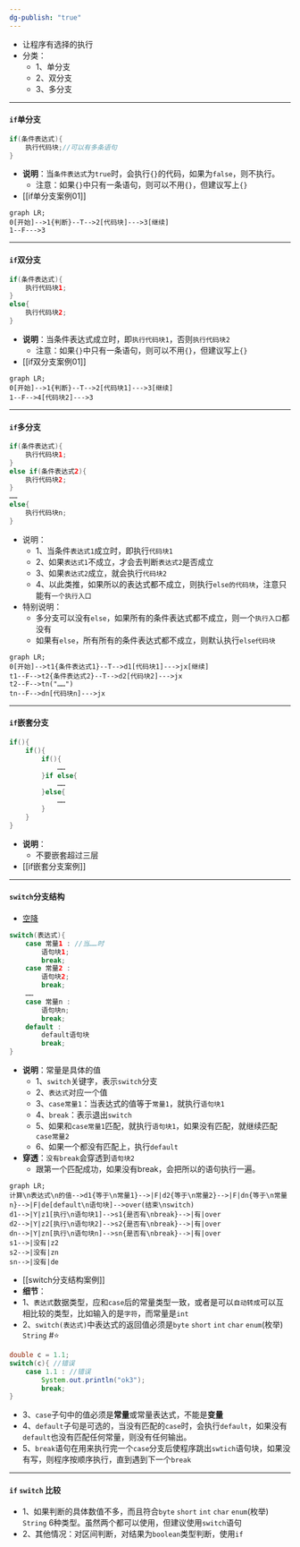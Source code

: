 ```yaml
---
dg-publish: "true"
---
```

- 让程序有选择的执行
- 分类：
	- 1、单分支
	- 2、双分支
	- 3、多分支
- ---
#### `if`单分支
```java
if(条件表达式){
	执行代码块;//可以有多条语句
}
```
- **说明**：当`条件表达式`为`true`时，会执行`{}`的代码，如果为`false`，则不执行。
	- 注意：如果`{}`中只有一条语句，则可以不用`{}`，但建议写上`{}`
- [[if单分支案例01]] 
```mermaid
graph LR;
0[开始]-->1{判断}--T-->2[代码块]--->3[继续]
1--F--->3
```
---
#### `if`双分支
```java
if(条件表达式){
	执行代码块1;
}
else{
	执行代码块2;
}
```

- **说明**：当条件表达式成立时，即`执行代码块1`，否则`执行代码块2`
	-  注意：如果`{}`中只有一条语句，则可以不用`{}`，但建议写上`{}`
- [[if双分支案例01]] 
```mermaid
graph LR;
0[开始]-->1{判断}--T-->2[代码块1]--->3[继续]
1--F-->4[代码块2]--->3
```
---
#### `if`多分支
```java
if(条件表达式){
	执行代码块1;
}
else if(条件表达式2){
	执行代码块2;
}
……
else{
	执行代码块n;
}
```

- 说明：
	- 1、当条件`表达式1`成立时，即执行`代码块1`
	- 2、如果`表达式1`不成立，才会去判断`表达式2`是否成立
	- 3、如果`表达式2`成立，就会执行`代码块2` 
	- 4、以此类推，如果所以的表达式都不成立，则执行`else的代码块`，注意只能有`一个执行入口`
- 特别说明：
	- 多分支可以没有`else`，如果所有的条件表达式都不成立，则一个`执行入口`都没有
	- 如果有`else`，所有所有的条件表达式都不成立，则默认执行`else代码块`
```mermaid
graph LR;
0[开始]-->t1{条件表达式1}--T-->d1[代码块1]--->jx[继续]
t1--F-->t2{条件表达式2}--T-->d2[代码块2]--->jx
t2--F-->tn("……")
tn--F-->dn[代码块n]--->jx
```
---
#### `if`嵌套分支
```java
if(){
	if(){
		if(){
			……
		}if else{
			……
		}else{
			……
		}
	}
}
```

- **说明**：
	- 不要嵌套超过三层
- [[if嵌套分支案例]] 
---
#### `switch`分支结构
- [空降](https://www.bilibili.com/video/BV1fh411y7R8?t=0.6&p=116) 
```java
switch(表达式){
	case 常量1 : //当……时
		语句块1;
		break;
	case 常量2 :
		语句块2;
		break;
	……
	case 常量n :
		语句块n;
		break;
	default :
		default语句块
		break;
}
```

- **说明**：常量是具体的值
	- 1、`switch`关键字，表示`switch`分支
	- 2、`表达式`对应一个值
	- 3、`case常量1`：当表达式的值等于`常量1`，就执行`语句块1` 
	- 4、`break`：表示退出`switch`
	- 5、如果和`case常量1`匹配，就执行`语句块1`，如果没有匹配，就继续匹配`case常量2` 
	- 6、如果一个都没有匹配上，执行`default` 
- **穿透**：`没有break`会穿透到`语句块2` 
	- 跟第一个匹配成功，如果没有break，会把所以的语句执行一遍。
```mermaid
graph LR;
计算\n表达式\n的值-->d1{等于\n常量1}-->|F|d2{等于\n常量2}-->|F|dn{等于\n常量n}-->|F|de[default\n语句块]-->over(结束\nswitch)
d1-->|Y|z1[执行\n语句块1]-->s1{是否有\nbreak}-->|有|over
d2-->|Y|z2[执行\n语句块2]-->s2{是否有\nbreak}-->|有|over
dn-->|Y|zn[执行\n语句块n]-->sn{是否有\nbreak}-->|有|over
s1-->|没有|z2
s2-->|没有|zn
sn-->|没有|de
```
- [[switch分支结构案例]]  
- **细节**：
- 1、`表达式`数据类型，应和`case`后的常量类型一致，或者是可以`自动转成`可以互相比较的类型，比如输入的是`字符`，而常量是`int` 
- 2、`switch(表达式)`中表达式的返回值必须是`byte` `short` `int` `char` `enum`(枚举) `String` #⭐️ 
```java
double c = 1.1; 
switch(c){ //错误
	case 1.1 : //错误 
		System.out.println("ok3");
		break;
}
```

- 3、`case`子句中的值必须是**常量**或常量表达式，不能是**变量**
- 4、`default`子句是可选的，当没有匹配的`case`时，会执行`default`，如果没有`default`也没有匹配任何常量，则没有任何输出。
- 5、`break`语句在用来执行完一个`case`分支后使程序跳出`swtich`语句块，如果没有写，则程序按顺序执行，直到遇到下一个`break` 
- ---
#### `if` `switch` 比较
- 1、如果判断的具体数值不多，而且符合`byte` `short` `int` `char` `enum`(枚举) `String` 6种类型。虽然两个都可以使用，但建议使用`switch`语句
- 2、其他情况：对区间判断，对结果为`boolean`类型判断，使用`if` 